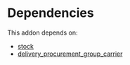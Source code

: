# Dependencies

This addon depends on:

- [stock](../../odoo-bringout-oca-ocb-stock)
- [delivery_procurement_group_carrier](../../odoo-bringout-oca-stock-logistics-workflow-delivery_procurement_group_carrier)
